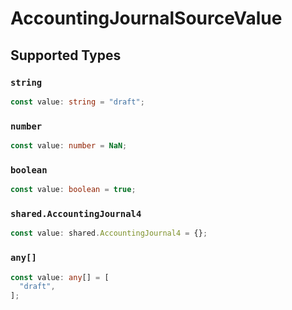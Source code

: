 # AccountingJournalSourceValue


## Supported Types

### `string`

```typescript
const value: string = "draft";
```

### `number`

```typescript
const value: number = NaN;
```

### `boolean`

```typescript
const value: boolean = true;
```

### `shared.AccountingJournal4`

```typescript
const value: shared.AccountingJournal4 = {};
```

### `any[]`

```typescript
const value: any[] = [
  "draft",
];
```

